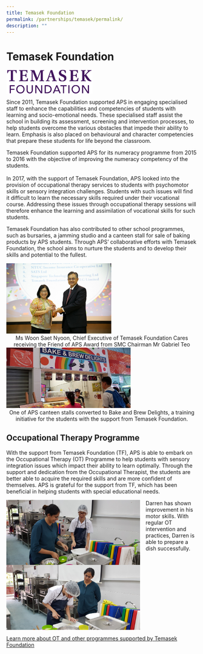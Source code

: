 ```yaml
---
title: Temasek Foundation
permalink: /partnerships/temasek/permalink/
description: ""
---
```

Temasek Foundation
==================

<img src="/images/TF%20logo.png" style="width:45%" align=left>

<br clear="left">

Since 2011, Temasek Foundation supported APS in engaging specialised staff to enhance the capabilities and competencies of students with learning and socio-emotional needs. These specialised staff assist the school in building its assessment, screening and intervention processes, to help students overcome the various obstacles that impede their ability to learn. Emphasis is also placed on behavioural and character competencies that prepare these students for life beyond the classroom.

Temasek Foundation supported APS for its numeracy programme from 2015 to 2016 with the objective of improving the numeracy competency of the students.  
   
In 2017, with the support of Temasek Foundation, APS looked into the provision of occupational therapy services to students with psychomotor skills or sensory integration challenges. Students with such issues will find it difficult to learn the necessary skills required under their vocational course. Addressing these issues through occupational therapy sessions will therefore enhance the learning and assimilation of vocational skills for such students.

  
Temasek Foundation has also contributed to other school programmes, such as bursaries, a jamming studio and a canteen stall for sale of baking products by APS students. Through APS’ collaborative efforts with Temasek Foundation, the school aims to nurture the students and to develop their skills and potential to the fullest.

<img src="/images/Ms%20Woon%20Saet%20Nyoon%20Temasek%20Foundation%20Cares%20high%20res%20resized.jpg" style="width:55%">

<center>Ms Woon Saet Nyoon, Chief Executive of Temasek Foundation Cares receiving the Friend of APS Award from SMC Chairman Mr Gabriel Teo</center>

<img src="/images/bake%20and%20brew%201.jpg" style="width:65%">
<center>One of APS canteen stalls converted to Bake and Brew Delights, a training initiative for the students with the support from Temasek Foundation.</center>

Occupational Therapy Programme
------------------------------

With the support from Temasek Foundation (TF), APS is able to embark on the Occupational Therapy (OT) Programme to help students with sensory integration issues which impact their ability to learn optimally. Through the support and dedication from the Occupational Therapist, the students are better able to acquire the required skills and are more confident of themselves. APS is grateful for the support from TF, which has been beneficial in helping students with special educational needs.

<img src="/images/TF1.jpg" style="width:70%;margin-right:15px;" align = "left">

Darren has shown improvement in his motor skills. With regular OT intervention and practices, Darren is able to prepare a dish successfully.

<br clear="left">

<img src="/images/TF2.jpg" style="width:70%;margin-right:65px;" align = "left">

<br clear="left">

[Learn more about OT and other programmes supported by Temasek Foundation](https://www.temasekfoundation.org.sg/Programmes/GetProgramme/8731?occupational-therapy-for-assumption-pathway-school)